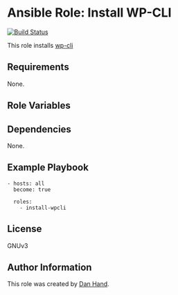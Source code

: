 # Ansible Role: Install WP-CLI

[![Build Status](https://travis-ci.org/dsgnr/ansible-role-install-wpcli.svg?branch=master)](https://travis-ci.org/dsgnr/ansible-role-install-wpcli)

This role installs [wp-cli](https://wp-cli.org/)

## Requirements

None.

## Role Variables


## Dependencies

None.

## Example Playbook

    - hosts: all
      become: true
      
      roles:
        - install-wpcli

## License

GNUv3

## Author Information

This role was created by [Dan Hand](https://danielhand.io).

